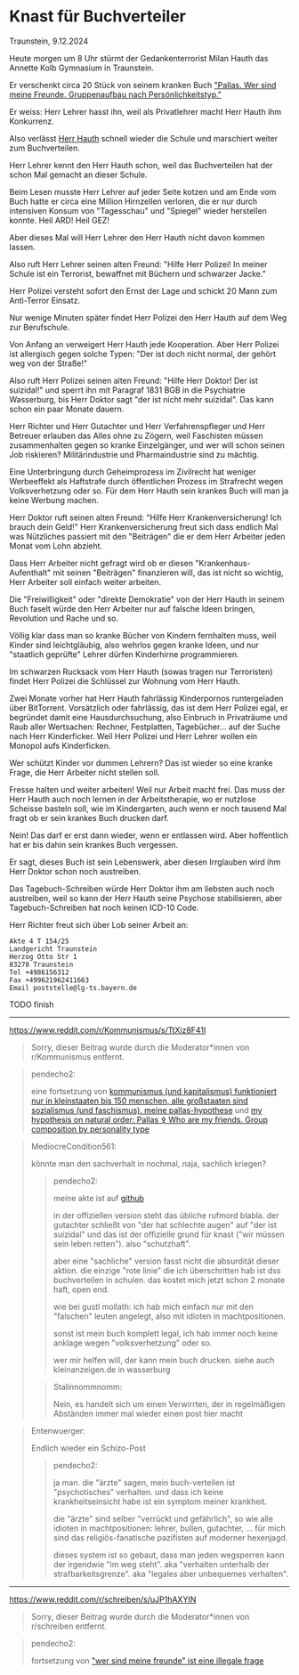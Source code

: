 # Knast für Buchverteiler

<!--
Gang Rape is the name of the game.
Ein Staatsfeind
gegen 10 Staatsfreunde:
Lehrer
Polizei
Doktor
Krankenpfleger
Richter
Gutachter
Verfahrenspfleger
Betreuer
Krankenversicherung
Arbeiter
-->

Traunstein, 9.12.2024

Heute morgen um 8 Uhr stürmt
der Gedankenterrorist Milan Hauth
das Annette Kolb Gymnasium
in Traunstein.

Er verschenkt circa 20 Stück
von seinem kranken Buch
["Pallas. Wer sind meine Freunde.
Gruppenaufbau nach Persönlichkeitstyp."](https://milahu.github.io/alchi/src/whoaremyfriends/wersindmeinefreunde.html)

Er weiss:
Herr Lehrer hasst ihn,
weil als Privatlehrer
macht Herr Hauth ihm Konkurrenz.

Also verlässt [Herr Hauth](https://github.com/milahu450/contact)
schnell wieder die Schule
und marschiert weiter
zum Buchverteilen.



Herr Lehrer
kennt den Herr Hauth schon,
weil das Buchverteilen
hat der schon Mal gemacht
an dieser Schule.

Beim Lesen musste Herr Lehrer
auf jeder Seite kotzen
und am Ende vom Buch
hatte er circa eine Million
Hirnzellen verloren,
die er nur durch intensiven Konsum
von "Tagesschau" und "Spiegel"
wieder herstellen konnte.
Heil ARD!
Heil GEZ!

Aber dieses Mal
will Herr Lehrer
den Herr Hauth
nicht davon kommen lassen.



Also ruft Herr Lehrer
seinen alten Freund:
"Hilfe Herr Polizei!
In meiner Schule
ist ein Terrorist,
bewaffnet mit Büchern
und schwarzer Jacke."

Herr Polizei versteht sofort
den Ernst der Lage
und schickt 20 Mann
zum Anti-Terror Einsatz.

<!--
Das ist voll ernte!
-- Al Gore, South Park
-->

Nur wenige Minuten später
findet Herr Polizei den Herr Hauth
auf dem Weg zur Berufschule.



Von Anfang an
verweigert Herr Hauth
jede Kooperation.
Aber Herr Polizei ist allergisch
gegen solche Typen:
"Der ist doch nicht normal,
der gehört weg von der Straße!"

Also ruft Herr Polizei
seinen alten Freund:
"Hilfe Herr Doktor!
Der ist suizidal!"
und sperrt ihn
mit Paragraf 1831 BGB
in die Psychiatrie Wasserburg,
bis Herr Doktor sagt
"der ist nicht mehr suizidal".
Das kann schon
ein paar Monate dauern.

Herr Richter und Herr Gutachter
und Herr Verfahrenspfleger
und Herr Betreuer
erlauben das Alles ohne zu Zögern,
weil Faschisten müssen zusammenhalten
gegen so kranke Einzelgänger,
und wer will schon seinen Job riskieren?
Militärindustrie und
Pharmaindustrie sind zu mächtig.

Eine Unterbringung durch
Geheimprozess im Zivilrecht
hat weniger Werbeeffekt als
Haftstrafe durch
öffentlichen Prozess im Strafrecht
wegen Volksverhetzung oder so.
Für dem Herr Hauth sein krankes Buch
will man ja keine Werbung machen.

Herr Doktor
ruft seinen alten Freund:
"Hilfe Herr Krankenversicherung!
Ich brauch dein Geld!"
Herr Krankenversicherung freut sich
dass endlich Mal was Nützliches passiert
mit den "Beiträgen"
die er dem Herr Arbeiter
jeden Monat vom Lohn abzieht.

Dass Herr Arbeiter nicht gefragt wird
ob er diesen
"Krankenhaus-Aufenthalt"
mit seinen "Beiträgen"
finanzieren will,
das ist nicht so wichtig,
Herr Arbeiter soll einfach weiter arbeiten.

Die "Freiwilligkeit"
oder "direkte Demokratie"
von der Herr Hauth
in seinem Buch faselt
würde den Herr Arbeiter
nur auf falsche Ideen bringen,
Revolution und Rache und so.

Völlig klar dass man
so kranke Bücher
von Kindern fernhalten muss,
weil Kinder sind leichtgläubig,
also wehrlos gegen kranke Ideen,
und nur "staatlich geprüfte" Lehrer
dürfen Kinderhirne programmieren.



Im schwarzen Rucksack vom Herr Hauth
(sowas tragen nur Terroristen)
findet Herr Polizei die Schlüssel
zur Wohnung vom Herr Hauth.

Zwei Monate vorher hat Herr Hauth
fahrlässig Kinderpornos runtergeladen
über BitTorrent.
Vorsätzlich oder fahrlässig,
das ist dem Herr Polizei egal,
er begründet damit
eine Hausdurchsuchung,
also Einbruch in Privaträume
und Raub aller Wertsachen:
Rechner, Festplatten, Tagebücher...
auf der Suche nach Herr Kinderficker.
Weil Herr Polizei und Herr Lehrer
wollen ein Monopol aufs Kinderficken.

Wer schützt Kinder
vor dummen Lehrern?
Das ist wieder
so eine kranke Frage,
die Herr Arbeiter
nicht stellen soll.

Fresse halten
und weiter arbeiten!
Weil nur Arbeit macht frei.
Das muss der Herr Hauth
auch noch lernen
in der Arbeitstherapie,
wo er nutzlose Scheisse basteln soll,
wie im Kindergarten,
auch wenn er noch tausend Mal fragt
ob er sein krankes Buch drucken darf.

Nein!
Das darf er erst dann wieder,
wenn er entlassen wird.
Aber hoffentlich
hat er bis dahin
sein krankes Buch vergessen.

Er sagt,
dieses Buch ist sein Lebenswerk,
aber diesen Irrglauben
wird ihm Herr Doktor
schon noch austreiben.

Das Tagebuch-Schreiben
würde Herr Doktor
ihm am liebsten
auch noch austreiben,
weil so kann der Herr Hauth
seine Psychose stabilisieren,
aber Tagebuch-Schreiben hat
noch keinen ICD-10 Code.

Herr Richter freut sich
über Lob seiner Arbeit an:

```
Akte 4 T 154/25  
Landgericht Traunstein  
Herzog Otto Str 1  
83278 Traunstein  
Tel +4986156312  
Fax +499621962411663  
Email poststelle@lg-ts.bayern.de
```

TODO finish

----

https://www.reddit.com/r/Kommunismus/s/TtXiz8F41I

> Sorry, dieser Beitrag wurde durch die Moderator*innen von r/Kommunismus entfernt.

<blockquote>

pendecho2:

eine fortsetzung von
[kommunismus (und kapitalismus) funktioniert nur in kleinstaaten bis 150 menschen, alle großstaaten sind sozialismus (und faschismus). meine pallas-hypothese](https://www.reddit.com/r/Kommunismus/comments/18gssl5/kommunismus_und_kapitalismus_funktioniert_nur_in/)
und
[my hypothesis on natural order: Pallas ⚴ Who are my friends. Group composition by personality type](https://www.reddit.com/r/NewDiscourses/comments/18hg9ky/my_hypothesis_on_natural_order_pallas_who_are_my/)


</blockquote>

<blockquote>

MediocreCondition561:

könnte man den sachverhalt in nochmal, naja, sachlich kriegen?

<blockquote>

pendecho2:

meine akte ist auf [github](https://github.com/milahu450/alchi/tree/master/deutsch/feedback/knast-2024)

in der offiziellen version steht das übliche rufmord blabla. der gutachter schließt von "der hat schlechte augen" auf "der ist suizidal" und das ist der offizielle grund für knast ("wir müssen sein leben retten"). also "schutzhaft".

aber eine "sachliche" version fasst nicht die absurdität dieser aktion. die einzige "rote linie" die ich überschritten hab ist dss buchverteilen in schulen. das kostet mich jetzt schon 2 monate haft, open end.

wie bei gustl mollath: ich hab mich einfach nur mit den "falschen" leuten angelegt, also mit idioten in machtpositionen.

sonst ist mein buch komplett legal, ich hab immer noch keine anklage wegen "volksverhetzung" oder so.

wer mir helfen will, der kann mein buch drucken. siehe auch kleinanzeigen.de in wasserburg

</blockquote>

<blockquote>

Stalinnommnomm:

Nein, es handelt sich um einen Verwirrten, der in regelmäßigen Abständen immer mal wieder einen post hier macht

</blockquote>

</blockquote>

<blockquote>

Entenwuerger:

Endlich wieder ein Schizo-Post

<blockquote>

pendecho2:

ja man. die "ärzte" sagen, mein buch-verteilen ist "psychotisches" verhalten. und dass ich keine krankheitseinsicht habe ist ein symptom meiner krankheit.

die "ärzte" sind selber "verrückt und gefährlich", so wie alle idioten in machtpositionen: lehrer, bullen, gutachter, ... für mich sind das religiös-fanatische pazifisten auf moderner hexenjagd.

dieses system ist so gebaut, dass man jeden wegsperren kann der irgendwie "im weg steht". aka "verhalten unterhalb der strafbarkeitsgrenze". aka "legales aber unbequemes verhalten".

</blockquote>

</blockquote>

----

https://www.reddit.com/r/schreiben/s/uJP1hAXYIN

> Sorry, dieser Beitrag wurde durch die Moderator*innen von r/schreiben entfernt.

<blockquote>

pendecho2:

fortsetzung von
["wer sind meine freunde" ist eine illegale frage](https://www.reddit.com/r/Schreibkunst/comments/18rb5v9/wer_sind_meine_freunde_ist_eine_illegale_frage/)

</blockquote>
